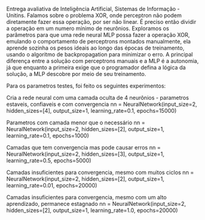 Entrega avaliativa de Inteligência Artificial, Sistemas de Informação - Unitins.
Falamos sobre o problema XOR, onde perceptron não podem diretamente fazer essa operação, por ser não linear. É preciso então dividir a operação em um numero mínimo de neurônios. 
Exploramos os parâmetros para que uma rede neural MLP possa fazer a operação XOR, emulando o comportamento de perceptrons montados manualmente, ela aprende sozinha os pesos ideais ao longo das épocas de treinamento, usando o algoritmo de backpropagation para minimizar o erro. 
A principal diferença entre a solução com perceptrons manuais e a MLP é a autonomia, já que enquanto a primeira exige que o programador defina a lógica da solução, a MLP descobre por meio de seu treinamento.

Para os parametros testes, foi feito os seguintes experimentos:

Cria a rede neural com uma camada oculta de 4 neurônios - parametros estaveis, confiaveis e com convergencia
nn = NeuralNetwork(input_size=2, hidden_sizes=[4], output_size=1, learning_rate=0.1, epochs=15000)

Parametros com camada menor que o necessário
nn = NeuralNetwork(input_size=2, hidden_sizes=[2], output_size=1, learning_rate=0.1, epochs=1000)

Camadas que tem convergencia mas pode causar erros
nn = NeuralNetwork(input_size=2, hidden_sizes=[3], output_size=1, learning_rate=0.5, epochs=5000)

Camadas insuficientes para convergencia, mesmo com muitos ciclos
nn = NeuralNetwork(input_size=2, hidden_sizes=[2], output_size=1, learning_rate=0.01, epochs=20000)

Camadas insuficientes para convergencia, mesmo com um alto aprendizado, permanece estagnado
nn = NeuralNetwork(input_size=2, hidden_sizes=[2], output_size=1, learning_rate=1.0, epochs=20000)
